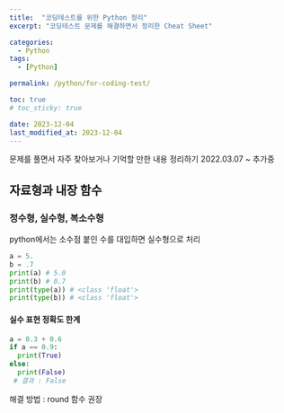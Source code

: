 ```yaml
---
title:  "코딩테스트를 위한 Python 정리"
excerpt: "코딩테스트 문제를 해결하면서 정리한 Cheat Sheet"

categories:
  - Python
tags:
  - [Python]

permalink: /python/for-coding-test/

toc: true
# toc_sticky: true

date: 2023-12-04
last_modified_at: 2023-12-04
---
```


문제를 풀면서 자주 찾아보거나 기억할 만한 내용 정리하기
2022.03.07 ~ 추가중

## 자료형과 내장 함수

### 정수형, 실수형, 복소수형

python에서는 소수점 붙인 수를 대입하면 실수형으로 처리

```python
a = 5.
b = .7
print(a) # 5.0
print(b) # 0.7
print(type(a)) # <class 'float'>
print(type(b)) # <class 'float'>
```

#### 실수 표현 정확도 한계
```python
a = 0.3 + 0.6
if a == 0.9:
  print(True)
else:
  print(False)
 # 결과 : False
```

해결 방법 : round 함수 권장
